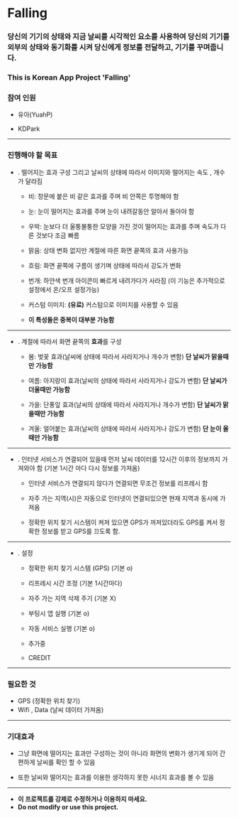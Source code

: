 # Falling

### 당신의 기기의 상태와 지금 날씨를 시각적인 요소를 사용하여 당신의 기기를 외부의 상태와 동기화를 시켜 당신에게 정보를 전달하고, 기기를 꾸며줍니다.

### This is Korean App Project 'Falling'

### 참여 인원

* 유아(YuahP)

* KDPark

---

### 진행해야 할 목표 

* . 떨어지는 효과 구성 그리고 날씨의 상태에 따라서 이미지와 떨어지는 속도 , 개수가 달라짐

  * 비: 창문에 붙은 비 같은 효과를 주며 비 안쪽은 투명해야 함
  
  * 눈: 눈이 떨어지는 효과를 주며 눈이 내려갈동안 알아서 돌아야 함
  
  * 우박: 눈보다 더 울퉁불퉁한 모양을 가진 것이 떨어지는 효과를 주며 속도가 다른 것보다 조금 빠름 
  
  * 맑음: 상태 변화 없지만 계절에 따른 화면 끝쪽의 효과 사용가능
  
  * 흐림: 화면 끝쪽에 구름이 생기며 상태에 따라서 강도가 변화
  
  * 번개: 하얀색 번개 아이콘이 빠르게 내려가다가 사라짐 (이 기능은 추가적으로 설정에서 온/오프 설정가능)
  
  * 커스텀 이미지: **(유료)** 커스텀으로 이미지를 사용할 수 있음
  
  * **이 특성들은 중복이 대부분 가능함**
  
---
  
* . 계절에 따라서 화면 끝쪽의 **효과**를 구성

  * 봄: 벚꽃 효과(날씨에 상태에 따라서 사라지거나 개수가 변함) **단 날씨가 맑을때만 가능함**
  
  * 여름: 아지랑이 효과(날씨의 상태에 따라서 사라지거나 강도가 변함) **단 날씨가 더울때만 가능함**
  
  * 가을: 단풍잎 효과(날씨의 상태에 따라서 사라지거나 개수가 변함) **단 날씨가 맑을때만 가능함**
  
  * 겨울: 얼어붙는 효과(날씨의 상태에 따라서 사라지거나 강도가 변함) **단 눈이 올때만 가능함**
  
---
  
* . 인터넷 서비스가 연결되어 있을때 먼저 날씨 데이터를 12시간 이후의 정보까지 가져와야 함 (기본 1시간 마다 다시 정보를 가져옴)

  * 인터넷 서비스가 연결되지 않다가 연결되면 무조건 정보를 리프레시 함
  
  * 자주 가는 지역(시)은 자동으로 인터넷이 연결되있으면 현재 지역과 동시에 가져옴
  
  * 정확한 위치 찾기 시스템이 켜져 있으면 GPS가 꺼져있더라도 GPS를 켜서 정확한 정보를 받고 GPS를 끄도록 함.
 
---
  
* . 설정
  * 정확한 위치 찾기 시스템 (GPS) (기본 o)
  * 리프레시 시간 조정 (기본 1시간마다)
  * 자주 가는 지역 삭제 주기 (기본 X)
  
  * 부팅시 앱 실행 (기본 o)
  * 자동 서비스 실행 (기본 o)
  
  * 추가중
  
  * CREDIT
  
---

### 필요한 것

* GPS (정확한 위치 찾기)
* Wifi , Data (날씨 데이터 가져옴)

---
  
### 기대효과

* 그냥 화면에 떨어지는 효과만 구성하는 것이 아니라 화면의 변화가 생기게 되어 간편하게 날씨를 확인 할 수 있음

* 또한 날씨와 떨어지는 효과를 이용한 생각하지 못한 시너지 효과를 볼 수 있음

---

* **이 프로젝트를 강제로 수정하거나 이용하지 마세요.**
* **Do not modify or use this project.**
